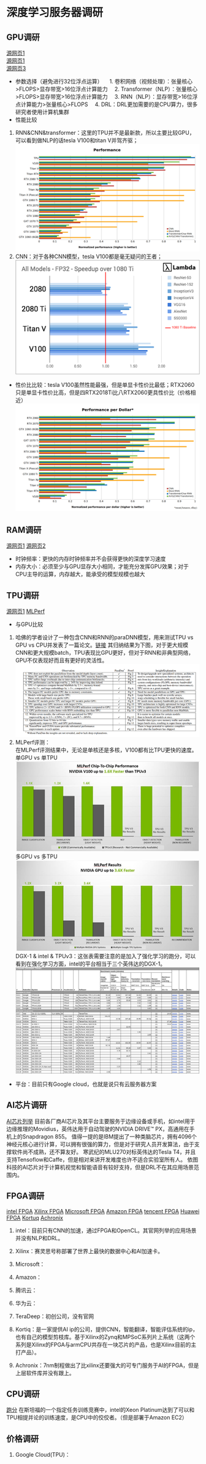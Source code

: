 # 深度学习服务器调研
## GPU调研
 [源网页1](https://timdettmers.com/2019/04/03/which-gpu-for-deep-learning//)  
 [源网页1](https://lambdalabs.com/blog/best-gpu-tensorflow-2080-ti-vs-v100-vs-titan-v-vs-1080-ti-benchmark/?utm_source=google&utm_campaign=1721185907&utm_medium=search&utm_term=%2Bdettmers%20%2Bgpu&utm_content=335777608047&matchtype=b&adgroup=70115897640&feeditemid=&loc_interest_ms=&loc_physical_ms=9003503&network=g&device=c&devicemodel=&adposition=1t1&gclid=EAIaIQobChMI0YfIxMLk5QIVFJSzCh3bngpnEAAYASAAEgL9CPD_BwE)  
 [源网页3](https://www.quora.com/What-is-the-hardware-required-for-Reinforcement-Learning)  
- 参数选择（避免进行32位浮点运算）
&emsp;1. 卷积网络（视频处理）：张量核心>FLOPS>显存带宽>16位浮点计算能力
&emsp;2. Transformer（NLP）：张量核心>FLOPS>显存带宽>16位浮点计算能力
&emsp;3. RNN（NLP）：显存带宽>16位浮点计算能力>张量核心>FLOPS
&emsp;4. DRL：DRL更加需要的是CPU算力，很多研究者使用计算机集群
- 性能比较
1. RNN&CNN&transformer：这里的TPU并不是最新款，所以主要比较GPU，可以看到做NLP的话tesla V100和titan V并驾齐驱；
![avatar](./pics/performance_RTX.png)
2. CNN：对于各种CNN模型，tesla V100都是毫无疑问的王者；
![avatar](./pics/CNN-GPU.png)
- 性价比比较：tesla V100虽然性能最强，但是单显卡性价比最低；RTX2060只是单显卡性价比高，但是四RTX2018Ti比八RTX2060更具性价比（价格相近）
![avatar](./pics/performance_per_dollar_RTX.png)
## RAM调研
 [源网页1](https://timdettmers.com/2018/12/16/deep-learning-hardware-guide//)
 [源网页2](https://medium.com/syncedreview/harvard-researchers-benchmark-tpu-gpu-cpu-for-deep-learning-3034a452958d)
- 时钟频率：更快的内存时钟频率并不会获得更快的深度学习速度
- 内存大小：必须至少与GPU显存大小相同，才能充分发挥GPU效果；对于CPU主导的运算，内存越大，能承受的模型规模也越大
## TPU调研
[源网页1](https://www.forbes.com/sites/moorinsights/2018/12/13/nvidia-wins-first-ai-benchmarks/#4984647ae4a2)
[MLPerf](https://mlperf.org/training-results-0-6/)
- 与GPU比较
1. 哈佛的学者设计了一种包含CNN和RNN的paraDNN模型，用来测试TPU vs GPU vs CPU并发表了一篇论文。[链接](https://arxiv.org/pdf/1907.10701.pdf)
其归纳结果为下图，对于更大规模CNN和更大规模batch，TPU表现比GPU更好，但对于RNN和非典型网络，GPU不仅表现好而且有更好的灵活性。
![avatar](./pics/HarwardTPUvsGPU.png)
2. MLPerf评测：  
在MLPerf评测结果中，无论是单核还是多核，V100都有比TPU更快的速度。
单GPU vs 单TPU
![avatar](./pics/singleGT.png)
多GPU vs 多TPU
![avatar](./pics/MultiGT.png)
DGX-1 & intel & TPUv3：这张表需要注意的是加入了强化学习的跑分，可以看到在强化学习方面，intel的平台相当于三个英伟达的DGX-1。
![avatar](./pics/MLPerf.png)
- 平台：目前只有Google cloud，也就是说只有云服务器方案
## AI芯片调研
[AI芯片列举](https://github.com/basicmi/AI-Chip)
目前各厂商AI芯片及其平台主要服务于边缘设备或手机，如intel用于边缘推理的Movidius，英伟达用于自动驾驶的NVIDIA DRIVE™ PX，高通用在手机上的Snapdragon 855。
值得一提的是IBM提出了一种类脑芯片，拥有4096个神经元核心进行计算，可以拥有很强的算力，但是对于研究人员开发算法，由于支撑软件尚不成熟，还不算友好。
寒武纪的MLU270对标英伟达的Tesla T4，并且支持Tensoflow和Caffe，但是相对来讲开发难度也许不适合实验室所有人。
依图科技的AI芯片对于计算机视觉和智能语音有较好支持，但是DRL不在其应用场景范围内。

## FPGA调研
[intel FPGA](https://www.intel.com/content/www/us/en/storage/products/programmable/applications/machine-learning.html)
[Xilinx FPGA](https://www.xilinx.com/news/press/2018/xilinx-launches-the-world-s-fastest-data-center-and-ai-accelerator-cards.html)
[Microsoft FPGA](https://www.microsoft.com/en-us/research/project/project-catapult/)
[Amazon FPGA](https://amazonaws-china.com/cn/ec2/instance-types/f1/?nc1=h_ls)
[tencent FPGA](https://cloud.tencent.com/product/fpga)
[Huawei FPGA](https://www.huaweicloud.com/product/fcs.html)
[Kortuq](http://www.kortiq.com/)
[Achronix](https://www.achronix.com/)

1. intel：目前只有CNN的加速，通过FPGA和OpenCL。其官网列举的应用场景并没有NLP和DRL。  

2. Xilinx：赛灵思号称部署了世界上最快的数据中心和AI加速卡。  

3. Microsoft：  

4. Amazon：  

5. 腾讯云：  

6. 华为云：  
7. TeraDeep：初创公司，没有官网  

8. Kortiq：是一家提供AI ip的公司，提供CNN，智能翻译，智能评估系统的ip，也有自己的模型剪枝库。基于Xilinx的Zynq和MPSoC系列片上系统（这两个系列是Xilinx的FPGA与armCPU共存在一块芯片的产品，也是Xilinx目前的主打产品）。  

9. Achronix：7nm制程做出了比xilinx还要强大的可专门服务于AI的FPGA，但是上层软件库并没有跟上。  
## CPU调研
[跑分](https://dawn.cs.stanford.edu/benchmark/ImageNet/train.html)
在斯坦福的一个指定任务训练竞赛中，intel的Xeon Platinum达到了可以和TPU相提并论的训练速度，是CPU中的佼佼者。（但是部署于Amazon EC2）

## 价格调研
1. Google Cloud(TPU)：